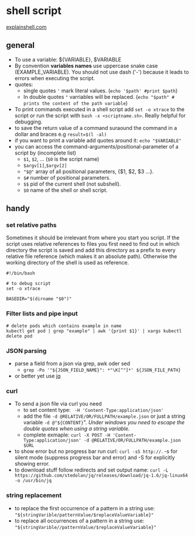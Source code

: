 # shell script

[explainshell.com](http://explainshell.com)

## general

- To use a variable: ${VARIABLE}, $VARIABLE 
- By convention **variables names** use uppercase snake case (EXAMPLE_VARIABLE). You should not use dash ('-') because it leads to errors when executing the script.
- quotes:
    - single quotes `'` mark literal values. (`echo '$path' #print $path`)
    - In double quotes `"` varriables will be replaced. (`echo "$path" # prints the content of the path variable`)
- To print commands executed in a shell script add `set -o xtrace` to the script or run the script with `bash -x <scriptname.sh>`. Really helpful for debugging.
- to save the return value of a command suraound the command in a dollar and braces e.g `result=$(l -al)`
- if you want to print a variable add quotes around it: `echo "$VARIABLE"`
- you can access the command-arguments/positional-parameter of a script by (incomplete list)
    - `$1`, `$2`, ... (`$0` is the script name) 
    - `$argv[1]`,`$argv[2]`
    - `"$@"` array of all positional parameters, {$1, $2, $3 ...}.
    - `$#`  number of positional parameters.
    - `$$` pid of the current shell (not subshell).
    - `$0` name of the shell or shell script.

## handy

### set relative paths

Sometimes it should be irrelevant from where you start you script. If the script uses relative references to files you first need to find out in which directory the script is saved and add this directory as a prefix to every relative file reference (which makes it an absolute path). Otherwise the working directory of the shell is used as reference.

```shell
#!/bin/bash

# to debug script
set -o xtrace

BASEDIR="$(dirname "$0")"

```
### Filter lists and pipe input

```shell
# delete pods which contains example in name
kubectl get pod | grep "example" | awk '{print $1}' | xargs kubectl delete pod 
```

### JSON parsing

- parse a field from a json via grep, awk oder sed
    - `grep -Po '"${JSON_FIELD_NAME}": *"\K[^"]*' ${JSON_FILE_PATH}`
- or better yet use [jq](https://stedolan.github.io/jq/) 

### curl

- To send a json file via curl you need
    - to set content type: ` -H 'Content-Type:application/json'`
    - add the file `-d @RELATIVE/OR/FULLPATH/example.json` or just a string variable `-d @"${CONTENT}`". *Under windows you need to escape the double quotes when using a string variable.*   
    - complete exmaple: `curl -X POST -H 'Content-Type:application/json' -d @RELATIVE/OR/FULLPATH/example.json  $URL`
- to show error but no progress bar run curl: `curl -sS http://`. -s for silent mode (suppress progress bar and error) and -S for explicitly showing  error.
- to download stuff follow redirects and set output name: `curl -L https://github.com/stedolan/jq/releases/download/jq-1.6/jq-linux64 -o /usr/bin/jq`

### string replacement

- to replace the first occurrence of a pattern in a string use: `"${stringVarible/patternValue/$replaceValueVariable}"`
- to replace all occurrences of a pattern in a string use: `"${stringVarible//patternValue/$replaceValueVariable}"`
